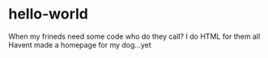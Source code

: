 # hello-world

When my frineds need some code who do they call?
I do HTML for them all
Havent made a homepage for my dog...yet
